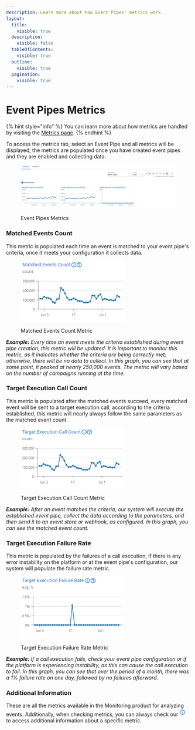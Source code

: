 ```yaml
---
description: Learn more about how Event Pipes' metrics work.
layout:
  title:
    visible: true
  description:
    visible: false
  tableOfContents:
    visible: true
  outline:
    visible: true
  pagination:
    visible: true
---
```


# Event Pipes Metrics

{% hint style="info" %}
You can learn more about how metrics are handled by visiting the [Metrics page](../../metrics.md).&#x20;
{% endhint %}

To access the metrics tab, select an Event Pipe and all metrics will be displayed, the metrics are populated once you have created event pipes and they are enabled and collecting data.

<figure><img src="../../../.gitbook/assets/Captura de tela 2024-12-10 081817.png" alt=""><figcaption><p>Event Pipes Metrics</p></figcaption></figure>

### Matched Events Count

This metric is populated each time an event is matched to your event pipe's criteria, once it meets your configuration it collects data.

<figure><img src="../../../.gitbook/assets/Matched Events Count.png" alt=""><figcaption><p>Matched Events Count Metric</p></figcaption></figure>

_**Example:** Every time an event meets the criteria established during event pipe creation, this metric will be updated. It is important to monitor this metric, as it indicates whether the criteria are being correctly met; otherwise, there will be no data to collect. In this graph, you can see that at some point, it peaked at nearly 250,000 events. The metric will vary based on the number of campaigns running at the time._

### Target Execution Call Count

This metric is populated after the matched events succeed, every matched event will be sent to a target execution call, according to the criteria established, this metric will nearly always follow the same parameters as the matched event count.

<figure><img src="../../../.gitbook/assets/Target Execution Call Count.png" alt=""><figcaption><p>Target Execution Call Count Metric</p></figcaption></figure>

_**Example:** After an event matches the criteria, our system will execute the established event pipe, collect the data according to the parameters, and then send it to an event store or webhook, as configured. In this graph, you can see the matched event count._

### Target Execution Failure Rate

This metric is populated by the failures of a call execution, if there is any error instability on the platform or at the event pipe's configuration, our system will populate the failure rate metric.

<figure><img src="../../../.gitbook/assets/Target Execution Failure Rate.png" alt=""><figcaption><p>Target Execution Failure Rate Metric</p></figcaption></figure>

_**Example:** If a call execution fails, check your event pipe configuration or if the platform is experiencing instability, as this can cause the call execution to fail. In this graph, you can see that over the period of a month, there was a 1% failure rate on one day, followed by no failures afterward._

### Additional Information

These are all the metrics available in the Monitoring product for analyzing events. Additionally, when checking metrics, you can always check our <img src="../../../.gitbook/assets/image (28) (2).png" alt="Information" data-size="line"> to access additional information about a specific metric.
